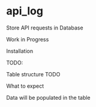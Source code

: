 # api_log
Store API requests in Database

Work in Progress

Installation

TODO:

Table structure
TODO

What to expect

Data will be populated in the table
